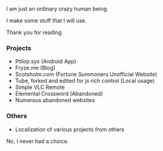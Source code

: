 I am just an ordinary crazy human being.

I make some stuff that I will use.

Thank you for reading.

### Projects
- Ptilop.sys (Android App)
- Fryze.me (Blog)
- Scotsholm.com (Fortune Summoners Unofficial Website)
- Tube, forked and edited for js rich control (Local usage)
- Simple VLC Remote
- Elemental Crossword (Abandoned)
- Numerous abandoned websites

### Others
- Localization of various projects from others


No, I never had a choice.
